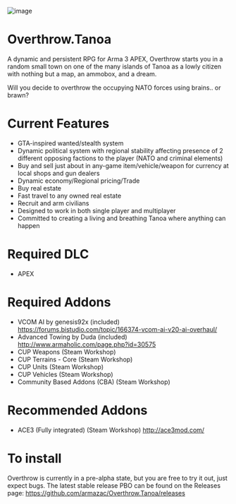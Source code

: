![image](https://cloud.githubusercontent.com/assets/19246239/17642719/5af52d0e-6194-11e6-82c7-6d86b0b5d705.png)

# Overthrow.Tanoa
A dynamic and persistent RPG for Arma 3 APEX, Overthrow starts you in a random small town on one of the many islands of Tanoa as a lowly citizen with nothing but a map, an ammobox, and a dream.

Will you decide to overthrow the occupying NATO forces using brains.. or brawn?

# Current Features
* GTA-inspired wanted/stealth system
* Dynamic political system with regional stability affecting presence of 2 different opposing factions to the player (NATO and criminal elements)
* Buy and sell just about in any-game item/vehicle/weapon for currency at local shops and gun dealers
* Dynamic economy/Regional pricing/Trade
* Buy real estate
* Fast travel to any owned real estate
* Recruit and arm civilians
* Designed to work in both single player and multiplayer
* Committed to creating a living and breathing Tanoa where anything can happen

# Required DLC
* APEX

# Required Addons
* VCOM AI by genesis92x (included) https://forums.bistudio.com/topic/166374-vcom-ai-v20-ai-overhaul/
* Advanced Towing by Duda (included) http://www.armaholic.com/page.php?id=30575
* CUP Weapons (Steam Workshop)
* CUP Terrains - Core (Steam Workshop)
* CUP Units (Steam Workshop)
* CUP Vehicles (Steam Workshop)
* Community Based Addons (CBA) (Steam Workshop)

# Recommended Addons
* ACE3 (Fully integrated) (Steam Workshop) http://ace3mod.com/

# To install
Overthrow is currently in a pre-alpha state, but you are free to try it out, just expect bugs. The latest stable release PBO can be found on the Releases page: https://github.com/armazac/Overthrow.Tanoa/releases

